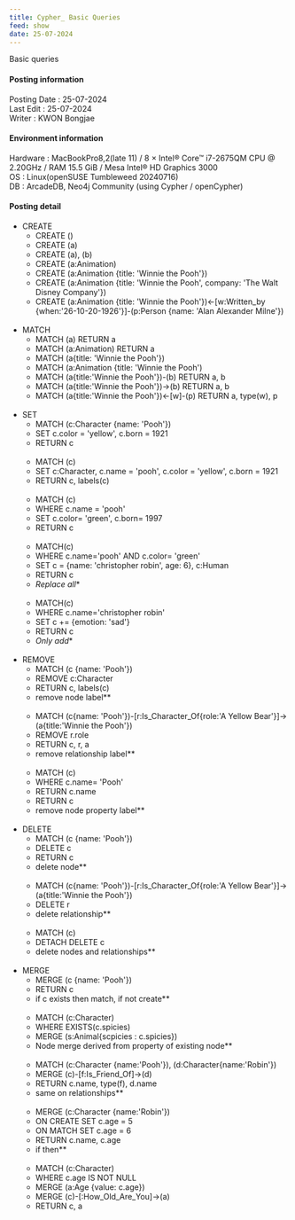 ```yaml
---
title: Cypher_ Basic Queries
feed: show
date: 25-07-2024
---
```

Basic queries

#### Posting information

Posting Date : 25-07-2024  
Last Edit : 25-07-2024  
Writer : KWON Bongjae

#### Environment information

Hardware : MacBookPro8,2(late 11) /  8 × Intel® Core™ i7-2675QM CPU @ 2.20GHz / RAM 15.5 GiB / Mesa Intel® HD Graphics 3000 <br>
OS : Linux(openSUSE Tumbleweed 20240716) <br>
DB : ArcadeDB, Neo4j Community (using Cypher / openCypher) <br> 

#### Posting detail

- CREATE
	- CREATE ()
	- CREATE (a)
	- CREATE (a), (b)
	- CREATE (a:Animation)
	- CREATE (a:Animation {title: 'Winnie the Pooh'})
	- CREATE (a:Animation {title: 'Winnie the Pooh', company: 'The Walt Disney Company'})
	- CREATE (a:Animation {title: 'Winnie the Pooh'})<-[w:Written_by {when:'26-10-20-1926'}]-(p:Person {name: 'Alan Alexander Milne'})
<br> <br>
- MATCH
	- MATCH (a) RETURN a
	- MATCH (a:Animation) RETURN a
	- MATCH (a{title: 'Winnie the Pooh'})
	- MATCH (a:Animation {title: 'Winnie the Pooh')
	- MATCH (a{title:'Winnie the Pooh'})-(b) RETURN a, b
	- MATCH (a{title:'Winnie the Pooh'})->(b) RETURN a, b
	- MATCH (a{title:'Winnie the Pooh'})<-[w]-(p) RETURN a, type(w), p
<br> <br>
- SET
	- MATCH (c:Character {name: 'Pooh'})
	- SET c.color = 'yellow', c.born = 1921
	- RETURN c
	<br><br>
	- MATCH (c)
	- SET c:Character, c.name = 'pooh', c.color = 'yellow', c.born = 1921
	- RETURN c, labels(c)
	<br><br>
	- MATCH (c)
	- WHERE c.name = 'pooh'
	- SET c.color= 'green', c.born= 1997
	- RETURN c
	<br> <br>
	- MATCH(c)
	- WHERE c.name='pooh' AND c.color= 'green'
	- SET c = {name: 'christopher robin', age: 6}, c:Human
	- RETURN c
	- *Replace all**
	<br> <br> 
	- MATCH(c)
	- WHERE c.name='christopher robin' 
	- SET c += {emotion: 'sad'}
	- RETURN c
	- *Only add**
<br> <br>
- REMOVE
	- MATCH (c {name: 'Pooh'})
	- REMOVE c:Character
	- RETURN c, labels(c)
	- remove node label**
	<br><br>
	- MATCH (c{name: 'Pooh'})-[r:Is_Character_Of{role:'A Yellow Bear'}]->(a{title:'Winnie the Pooh'})
	- REMOVE r.role
	- RETURN c, r, a
	- remove relationship label**
	<br><br>
	- MATCH (c)
	- WHERE c.name= 'Pooh'
	- RETURN c.name
	- RETURN c
	- remove node property label**
<br><br>
- DELETE
	- MATCH (c {name: 'Pooh'})
	- DELETE c
	- RETURN c
	- delete node**
	<br><br>
	- MATCH (c{name: 'Pooh'})-[r:Is_Character_Of{role:'A Yellow Bear'}]->(a{title:'Winnie the Pooh'})
	- DELETE r
	- delete relationship**
	<br><br>
	- MATCH (c)
	- DETACH DELETE c
	- delete nodes and relationships**
<br> <br>
- MERGE
	- MERGE (c {name: 'Pooh'})
	- RETURN c
	- if c exists then match, if not create**
	<br><br>
	- MATCH (c:Character)
	- WHERE EXISTS(c.spicies)
	- MERGE (s:Animal{scpicies : c.spicies})
	- Node merge derived from property of existing node**
	<br><br>
	- MATCH (c:Character {name:'Pooh'}), (d:Character{name:'Robin'})
	- MERGE (c)-[f:Is_Friend_Of]->(d)
	- RETURN c.name, type(f), d.name
	- same on relationships**
	<br><br>
	- MERGE (c:Character {name:'Robin'})
	- ON CREATE SET c.age = 5
	- ON MATCH SET c.age = 6
	- RETURN c.name, c.age
	- if then**
	<br><br>
	- MATCH (c:Character)
	- WHERE c.age IS NOT NULL
	- MERGE (a:Age {value: c.age})
	- MERGE (c)-[:How_Old_Are_You]->(a)
	- RETURN c, a 